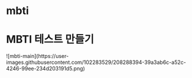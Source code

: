 # mbti

<h1>MBTI 테스트 만들기</h1>
![mbti-main](https://user-images.githubusercontent.com/102283529/208288394-39a3ab6c-a52c-4246-99ee-234d203191d5.png)
